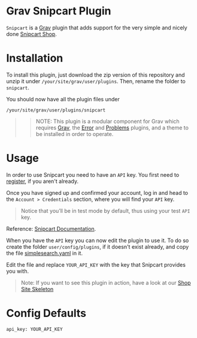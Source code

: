 # Grav Snipcart Plugin

`Snipcart` is a [Grav](http://github.com/getgrav/grav) plugin that adds support for the very simple and nicely done [Snipcart Shop](http://snipcart.com).

# Installation

To install this plugin, just download the zip version of this repository and unzip it under `/your/site/grav/user/plugins`. Then, rename the folder to `snipcart`.

You should now have all the plugin files under

	/your/site/grav/user/plugins/snipcart

>> NOTE: This plugin is a modular component for Grav which requires [Grav](http://github.com/getgrav/grav), the [Error](https://github.com/getgrav/grav-plugin-error) and [Problems](https://github.com/getgrav/grav-plugin-problems) plugins, and a theme to be installed in order to operate.

# Usage

In order to use Snipcart you need to have an `API` key. You first need to [register](https://app.snipcart.com/account/register), if you aren't already.

Once you have signed up and confirmed your account, log in and head to the `Account > Credentials` section, where you will find your `API` key. 

> Notice that you’ll be in test mode by default, thus using your test `API` key.

Reference: [Snipcart Documentation](http://docs.snipcart.com/).

When you have the `API` key you can now edit the plugin to use it. To do so create the folder `user/config/plugins`, if it doesn't exist already, and copy the file [simplesearch.yaml](simplesearch.yaml) in it.

Edit the file and replace `YOUR_API_KEY` with the key that Snipcart provides you with.

> Note: If you want to see this plugin in action, have a look at our [Shop Site Skeleton](http://github.com/grav/grav-skeleton-shop-site/archive/master.zip) 

# Config Defaults

```
api_key: YOUR_API_KEY
```

